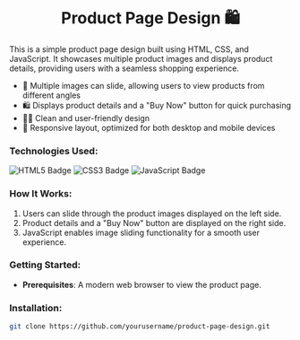 <h1 align="center">Product Page Design 🛍️</h1>

This is a simple product page design built using HTML, CSS, and JavaScript. It showcases multiple product images and displays product details, providing users with a seamless shopping experience.

- 📸 Multiple images can slide, allowing users to view products from different angles
- 🛍️ Displays product details and a "Buy Now" button for quick purchasing
- 🧑‍💻 Clean and user-friendly design
- 📱 Responsive layout, optimized for both desktop and mobile devices

### Technologies Used:
<div>
  <img src="https://img.shields.io/badge/HTML5-orange?style=for-the-badge&logo=html5&logoColor=white" alt="HTML5 Badge"/>
  <img src="https://img.shields.io/badge/CSS3-blue?style=for-the-badge&logo=css3&logoColor=white" alt="CSS3 Badge"/>
  <img src="https://img.shields.io/badge/JavaScript-yellow?style=for-the-badge&logo=javascript&logoColor=white" alt="JavaScript Badge"/>
</div>

### How It Works:
1. Users can slide through the product images displayed on the left side.
2. Product details and a "Buy Now" button are displayed on the right side.
3. JavaScript enables image sliding functionality for a smooth user experience.

### Getting Started:
- **Prerequisites**: A modern web browser to view the product page.

### Installation:
```bash
git clone https://github.com/yourusername/product-page-design.git
